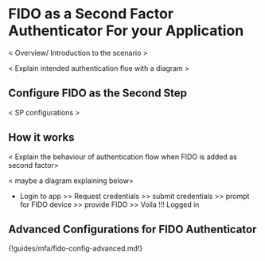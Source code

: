 # FIDO as a Second Factor Authenticator For your Application

< Overview/ Introduction to the scenario >

< Explain intended authentication floe with a diagram > 

## Configure FIDO as the Second Step

< SP configurations >

## How it works

< Explain the behaviour of authentication flow when FIDO is added as
second factor>

< maybe a diagram explaining below>
 
- Login to app >> Request credentials >> submit credentials >> prompt for
 FIDO device >> provide FIDO >> Voila !!! Logged in

## Advanced Configurations for FIDO Authenticator

{!guides/mfa/fido-config-advanced.md!}

